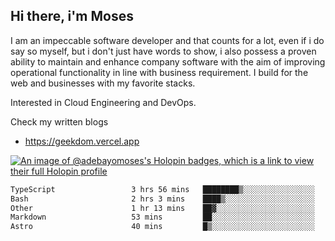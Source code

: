 ## Hi there, i'm Moses

I am an impeccable software developer and that counts for a lot, even if i do say so myself, but i don't just have words to show, i also possess a proven ability to maintain and enhance company software with the aim of improving operational functionality in line with business requirement. I build for the web and businesses with my favorite stacks.

Interested in Cloud Engineering and DevOps.

Check my written blogs
- https://geekdom.vercel.app

[![An image of @adebayomoses's Holopin badges, which is a link to view their full Holopin profile](https://holopin.me/adebayomoses)](https://holopin.io/@adebayomoses)

<!--START_SECTION:waka-->

```txt
TypeScript                 3 hrs 56 mins   ████████▒░░░░░░░░░░░░░░░░   33.27 %
Bash                       2 hrs 3 mins    ████▒░░░░░░░░░░░░░░░░░░░░   17.38 %
Other                      1 hr 13 mins    ██▓░░░░░░░░░░░░░░░░░░░░░░   10.33 %
Markdown                   53 mins         ██░░░░░░░░░░░░░░░░░░░░░░░   07.56 %
Astro                      40 mins         █▒░░░░░░░░░░░░░░░░░░░░░░░   05.76 %
```

<!--END_SECTION:waka-->
